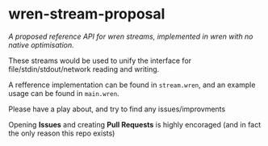 # wren-stream-proposal

_A proposed reference API for wren streams, implemented in wren with no native optimisation._

These streams would be used to unify the interface for file/stdin/stdout/network reading and writing.

A refference implementation can be found in `stream.wren`, and an example usage can be found in `main.wren`.

Please have a play about, and try to find any issues/improvments

Opening __Issues__ and creating __Pull Requests__ is highly encoraged (and in fact the only reason this repo exists)
